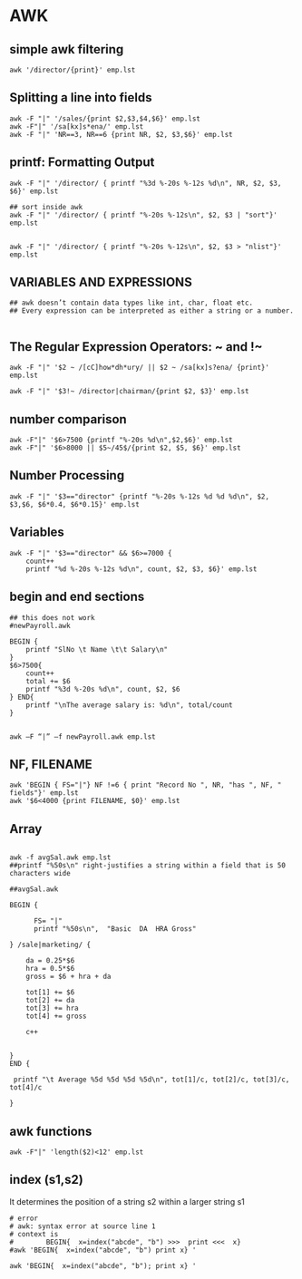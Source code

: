 # AWK

## simple awk filtering
```
awk '/director/{print}' emp.lst

```


## Splitting a line into fields
```
awk -F "|" '/sales/{print $2,$3,$4,$6}' emp.lst
awk -F"|" '/sa[kx]s*ena/' emp.lst
awk -F "|" 'NR==3, NR==6 {print NR, $2, $3,$6}' emp.lst
```

## printf: Formatting Output
```
awk -F "|" '/director/ { printf "%3d %-20s %-12s %d\n", NR, $2, $3, $6}' emp.lst

## sort inside awk
awk -F "|" '/director/ { printf "%-20s %-12s\n", $2, $3 | "sort"}' emp.lst


awk -F "|" '/director/ { printf "%-20s %-12s\n", $2, $3 > "nlist"}' emp.lst
```

## VARIABLES AND EXPRESSIONS

```
## awk doesn’t contain data types like int, char, float etc. 
## Every expression can be interpreted as either a string or a number.


```

## The Regular Expression Operators: ~ and !~
```
awk -F "|" '$2 ~ /[cC]how*dh*ury/ || $2 ~ /sa[kx]s?ena/ {print}' emp.lst

awk -F "|" '$3!~ /director|chairman/{print $2, $3}' emp.lst
```


## number comparison
```
awk -F"|" '$6>7500 {printf "%-20s %d\n",$2,$6}' emp.lst
awk -F"|" '$6>8000 || $5~/45$/{print $2, $5, $6}' emp.lst

```

## Number Processing
```
awk -F "|" '$3=="director" {printf "%-20s %-12s %d %d %d\n", $2, $3,$6, $6*0.4, $6*0.15}' emp.lst

```

## Variables
```
awk -F "|" '$3=="director" && $6>=7000 {
    count++
    printf "%d %-20s %-12s %d\n", count, $2, $3, $6}' emp.lst

```

## begin and end sections
```
## this does not work
#newPayroll.awk

BEGIN {
    printf "SlNo \t Name \t\t Salary\n"
} 
$6>7500{
    count++
    total += $6
    printf "%3d %-20s %d\n", count, $2, $6
} END{
    printf "\nThe average salary is: %d\n", total/count
}


awk –F “|” –f newPayroll.awk emp.lst

```


## NF, FILENAME
```
awk 'BEGIN { FS="|"} NF !=6 { print "Record No ", NR, "has ", NF, " fields"}' emp.lst 
awk '$6<4000 {print FILENAME, $0}' emp.lst

```

## Array
```

awk -f avgSal.awk emp.lst
##printf "%50s\n" right-justifies a string within a field that is 50 characters wide

##avgSal.awk

BEGIN {

      FS= "|"
      printf "%50s\n",  "Basic  DA  HRA Gross"

} /sale|marketing/ {

    da = 0.25*$6
    hra = 0.5*$6
    gross = $6 + hra + da

    tot[1] += $6
    tot[2] += da
    tot[3] += hra
    tot[4] += gross

    c++


} 
END {

 printf "\t Average %5d %5d %5d %5d\n", tot[1]/c, tot[2]/c, tot[3]/c, tot[4]/c 

}

```



## awk functions
```
awk -F"|" 'length($2)<12' emp.lst

```


## index (s1,s2)
It determines the position of a string s2 within a larger string s1

```
# error
# awk: syntax error at source line 1
# context is
#        BEGIN{  x=index("abcde", "b") >>>  print <<<  x}
#awk 'BEGIN{  x=index("abcde", "b") print x} ' 

awk 'BEGIN{  x=index("abcde", "b"); print x} ' 

```